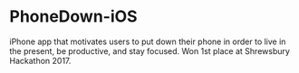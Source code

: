# PhoneDown-iOS
iPhone app that motivates users to put down their phone in order to live in the present, be productive, and stay focused.
Won 1st place at Shrewsbury Hackathon 2017.

